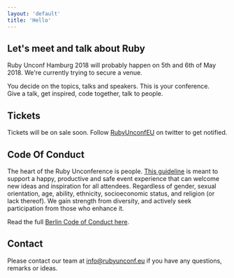 ```yaml
---
layout: 'default'
title: 'Hello'
---
```

<div class="content-section white-bg" markdown="1">

## Let's meet and talk about Ruby

Ruby Unconf Hamburg 2018 will probably happen on 5th and 6th of May 2018. We're currently trying to secure a venue.

You decide on the topics, talks and speakers. This is your conference. <br />
Give a talk, get inspired, code together, talk to people.

</div>
<div class="content-section" markdown="1">

## Tickets

Tickets will be on sale soon. Follow <a href="https://twitter.com/RubyUnconfEU">RubyUnconfEU</a> on twitter to get notified.

</div>
<div class="content-section" markdown="1">

## Code Of Conduct

The heart of the Ruby Unconference is people. [This guideline](https://berlincodeofconduct.org/) is meant to support a happy, productive and safe event experience that can welcome new ideas and inspiration for all attendees. Regardless of gender, sexual orientation, age, ability, ethnicity, socioeconomic status, and religion (or lack thereof). We gain strength from diversity, and actively seek participation from those who enhance it.

Read the full [Berlin Code of Conduct here](https://berlincodeofconduct.org/).

</div>
<div class="content-section" markdown="1">

## Contact

Please contact our team at <a href="mailto:info@rubyunconf.eu">info@rubyunconf.eu</a> if you have
any questions, remarks or ideas.

</div>
